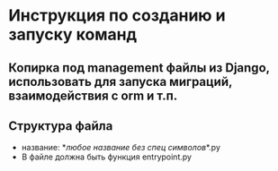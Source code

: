 # Инструкция по созданию и запуску команд

## Копирка под management файлы из Django, использовать для запуска миграций, взаимодействия с orm и т.п.

## Структура файла

- название: \**любое название без спец символов**.py
- В файле должна быть функция entrypoint.py

